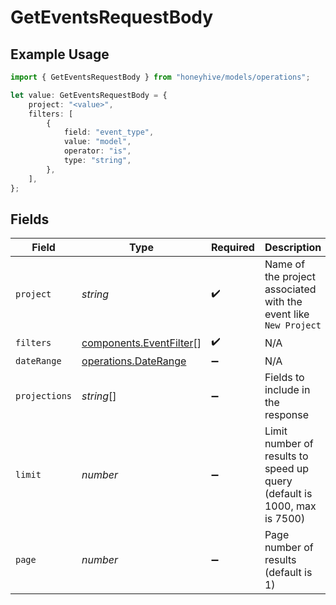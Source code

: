 # GetEventsRequestBody

## Example Usage

```typescript
import { GetEventsRequestBody } from "honeyhive/models/operations";

let value: GetEventsRequestBody = {
    project: "<value>",
    filters: [
        {
            field: "event_type",
            value: "model",
            operator: "is",
            type: "string",
        },
    ],
};
```

## Fields

| Field                                                                    | Type                                                                     | Required                                                                 | Description                                                              |
| ------------------------------------------------------------------------ | ------------------------------------------------------------------------ | ------------------------------------------------------------------------ | ------------------------------------------------------------------------ |
| `project`                                                                | *string*                                                                 | :heavy_check_mark:                                                       | Name of the project associated with the event like `New Project`         |
| `filters`                                                                | [components.EventFilter](../../models/components/eventfilter.md)[]       | :heavy_check_mark:                                                       | N/A                                                                      |
| `dateRange`                                                              | [operations.DateRange](../../models/operations/daterange.md)             | :heavy_minus_sign:                                                       | N/A                                                                      |
| `projections`                                                            | *string*[]                                                               | :heavy_minus_sign:                                                       | Fields to include in the response                                        |
| `limit`                                                                  | *number*                                                                 | :heavy_minus_sign:                                                       | Limit number of results to speed up query (default is 1000, max is 7500) |
| `page`                                                                   | *number*                                                                 | :heavy_minus_sign:                                                       | Page number of results (default is 1)                                    |